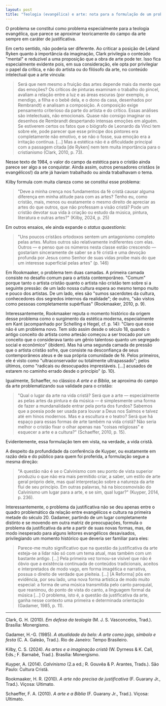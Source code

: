 ```yaml
---
layout: post
title: "Teologia (evangélica) e arte: nota para a formulação de um problema"
---
```


O problema se constitui como problema especialmente para a teologia evangélica, que parece se aproximar teoricamente do campo da arte sempre em caráter de justificativa.

Em certo sentido, não poderia ser diferente. Ao criticar a posição de Leland Ryken quanto à importância da imaginação, Clark privilegia o conteúdo "mental" e reduzível a uma proposição que a obra de arte pode ter. Isso fica especialmente evidente pois, em sua consideração, ele opta por privilegiar o papel da crítica, e não do artista ou do filósofo da arte, no conteúdo intelectual que a arte vincula:

>Será que nem mesmo a fruição das artes depende mais da mente que das emoções? Os críticos de pinturas examinam o trabalho do pincel, avaliam a relação entre a luz e as áreas escuras (por exemplo, o mendigo, a filha e o bebê dela, e o dono da casa, desenhados por Rembrandt) e analisam a composição. A composição exige pensamento criterioso da parte do artista e do crítico. Essas análises são intelectuais, não emocionais. Quase não consigo imaginar os desenhos de Rembrandt despertando intensas emoções em alguém. Se estiverem certos os fatos que o biógrafo de Leonardo da Vinci tem sobre ele, pode parecer que esse príncipe dos pintores era completamente não emotivo, e se não o fosse, sua emoção era a irritação contínua. [...] Mas a estética não é a dificuldade principal com a passagem citada [de Ryken] nem tem muita importância para o cristianismo (Clark, 2010, p. 73).

Nesse texto de 1984, o valor do campo da estética para o cristão ainda parece ser algo a se conquistar. Ainda assim, outros pensadores cristãos (e evangélicos!) da arte já haviam trabalhado ou ainda trabalhavam o tema.

Kilby formula com muita clareza como se constitui esse problema:

>"Deve a minha crença nos fundamentos da fé cristã causar alguma diferença em minha atitude para com as artes? Tenho eu, como cristão, mais, menos ou exatamente o mesmo direito de apreciar as artes do que outros, que não professam a visão cristã? Pode um cristão devotar sua vida à criação ou estudo da música, pintura, literatura e outras artes?" (Kilby, 2024, p. 25)

Em outros ensaios, ele ainda expande o *status quaestionis*:

>"Uns poucos cristãos ortodoxos sentem um antagonismo completo pelas artes. Muitos outros são relativamente indiferentes com elas. Outros — e penso que os números nesta classe estão crescendo — gostariam sinceramente de saber se a fé cristã e uma devoção profunda por Jesus como Senhor de suas vidas proíbe mais do que um interesse superficial pelas artes" (p. 146)

Em Rookmaaker, o problema tem duas camadas. A primeira camada consiste no desafio comum para o artista contemporâneo. "Comum" porque tanto o artista cristão quanto o artista não cristão tem sobre si a seguinte pressão: de um lado nossa cultura espera ao mesmo tempo muito e pouco dos artistas. De um lado, eles são "sumos sacerdotes da cultura, conhecedores dos segredos internos da realidade"; de outro, "são vistos como pessoas completamente supérfluas" (Rookmaaker, 2010, p. 9).

Interessantemente, Rookmaaker reputa o momento histórico da origem desse problema como o surgimento da estética moderna, especialmente em Kant (acompanhado por Schelling e Hegel, cf. p. 14): "Claro que esse não é um problema novo. Tem sido assim desde o século 18, quando o antigo conceito do artista como artesão começou a ser trocado por um conceito que o considerava tanto um gênio talentoso quanto um segregado social e econômico" (ibidem). Mas há uma segunda camada de pressão que o artista cristão sofre, que consiste na desconfiança de seus contemporâneos ateus e de sua própria comunidade de fé. Pelos primeiros, ele é visto como "ultraconservador ou totalmente ultrapassado"; pelos últimos, como "radicais ou desocupados imprestáveis. [...] acusados de estarem no caminho errado desde o princípio" (p. 10).

Igualmente, Schaeffer, no clássico _A arte e a Bíblia_, se aproxima do campo da arte problematizando sua validade para o cristão:

>"Qual o lugar da arte na vida cristã? Será que a arte — especialmente as pelas artes da pintura e da música — é simplesmente uma forma de fazer a mundanalidade entrar pela porta dos fundos? Sabemos que a poesia pode ser usada para louvar a Deus nos Salmos e talvez até em hinos modernos. Mas e a escultura e o teatro? Será que há espaço para essas formas de arte também na vida cristã? Não seria melhor o cristão fixar o olhar apenas nas "coisas religiosas" e esquecer a arte e a cultura?" (Schaeffer, 2010, p. 15).

Evidentemente, essa formulação tem em vista, na verdade, a vida cristã.

A despeito da profundidade da conferência de Kuyper, ou exatamente em razão dela e do público para quem foi proferida, a formulação segue a mesma direção:

>"A questão não é se o Calvinismo com seu ponto de vista superior produziu o que não era mais permitido criar, a saber, um estilo de arte geral próprio dele, mas qual interpretação sobre a natureza da arte flui de seu princípio. Em outras palavras, há na biocosmovisão do Calvinismo um lugar para a arte, e se sim, qual lugar?" (Kuyper, 2014, p. 236).

Interessantemente, o problema da justificativa não se deu apenas entre o quadro problemático da relação entre evangélicos e cultura na primeira metade do século 20. Gadamer, partindo de um lugar completamente distinto e se movendo em outra matriz de preocupações, formula o problema da justificativa da arte a partir de suas novas formas, mas, de modo inesperado para alguns leitores evangélicos desavisados, privilegiando um momento histórico que deveria ser familiar para eles:

>Parece-me muito significativo que na questão da justificativa da arte esteja-se a lidar não só com um tema atual, mas também com um bastante antigo. [...] Pela primeira vez tornou-se visível que não é óbvio que a existência continuada de conteúdos tradicionais, aceitos e interpretados de modo vago, em forma imagética e narrativa, possua o direito de verdade que pleiteia. [...] [A Reforma] pôs em evidência, por seu lado, uma nova forma artística de modo muito especial: a forma de uma música transmitida pelo canto paroquial, que reanimou, do ponto de vista do canto, a linguagem formal da música [...] O problema, isto é, a questão da justificativa da arte, ganha nesse contexto uma primeira e determinada orientação (Gadamer, 1985, p. 11).

***

Clark, G. H. (2010). _Em defesa da teologia_ (M. J. S. Vasconcelos, Trad.). Brasília: Monergismo.

Gadamer, H.-G. (1985). _A atualidade do belo: A arte como jogo, símbolo e festa_ (C. A. Galeão, Trad.). Rio de Janeiro: Tempo Brasileiro.

Kilby, C. S. (2024). _As artes e a imaginação cristã_ (W. Dyrness & K. Call, Eds.; F. Barnabé, Trad.). Brasília: Monergismo.

Kuyper, A. (2014). _Calvinismo_ (2.a ed.; R. Gouvêa & P. Arantes, Trads.). São Paulo: Cultura Cristã.

Rookmaaker, H. R. (2010). _A arte não precisa de justificativa_ (F. Guarany Jr., Trad.). Viçosa: Ultimato.

Schaeffer, F. A. (2010). _A arte e a Bíblia_ (F. Guarany Jr., Trad.). Viçosa: Ultimato.

